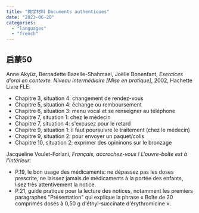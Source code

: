 ```yaml
---
title: "教学材料 Documents authentiques"
date: "2023-06-20"
categories: 
  - "languages"
  - "french"
---
```


## 启蒙50

Anne Akyüz, Bernadette Bazelle-Shahmaei, Joëlle Bonenfant, _Exercices d’oral en contexte. Niveau intermédiaire [Mise en pratique]_, 2002, Hachette Livre FLE:
- Chapitre 3, situation 4: changement de rendez-vous
- Chapitre 5, situation 4: échange ou remboursement
- Chapitre 6, situation 3: menu vocal et se renseigner au téléphone
- Chapitre 7, situation 1: chez le médecin
- Chapitre 7, situation 4: s'excusez pour le retard
- Chapitre 9, situation 1: il faut poursuivre le traitement (chez le médecin)
- Chapitre 9, situation 2: pour envoyer un paquet/colis
- Chapitre 10, situation 2: exprimer des opininons sur le bronzage

Jacqueline Voulet-Forlani, _Français, accrochez-vous ! L'ouvre-boîte est à l'intérieur_:
- P.19, le bon usage des médicaments: ne dépassez pas les doses prescrite, ne laissez jamais de médicaments à la portée des enfants, lisez très attentivement la notice.
- P.21, guide pratique pour la lecture des notices, notamment les premiers paragraphes "Présentation" qui explique la phrase « Boîte de 20 comprimés dosés à 0,50 g d'éthyl-succinate d'érythromicine ».

